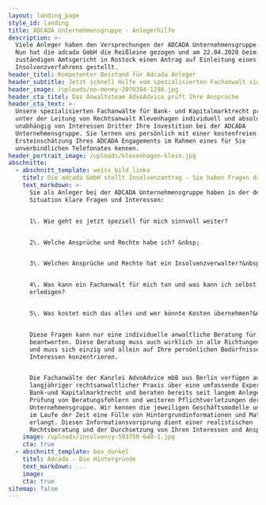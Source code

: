 ```yaml
---
layout: landing_page
style_id: landing
title: ADCADA Unternehmensgruppe - Anlegerhilfe
description: >-
  Viele Anleger haben den Versprechungen der ADCADA Unternehmensgruppe vertraut.
  Nun hat die adcada GmbH die Reißleine gezogen und am 22.04.2020 beim
  zuständigen Amtsgericht in Rostock einen Antrag auf Einleitung eines
  Insolvenzverfahrens gestellt.
header_titel: Kompetenter Beistand für Adcada Anleger
header_subtitle: Jetzt schnell Hilfe vom spezialisierten Fachanwalt sichern!
header_image: /uploads/no-money-2070384-1280.jpg
header_cta_titel: Das Anwaltsteam AdvoAdvice prüft Ihre Ansprüche
header_cta_text: >-
  Unsere spezialisierten Fachanwälte für Bank- und Kapitalmarktrecht prüfen
  unter der Leitung von Rechtsanwalt Klevenhagen individuell und absolut
  unabhängig von Interessen Dritter Ihre Investition bei der ADCADA
  Unternehmensgruppe. Sie lernen uns persönlich mit einer kostenfreien
  Ersteinschätzung Ihres ADCADA Engagements im Rahmen eines für Sie
  unverbindlichen Telefonates kennen.
header_portrait_image: /uploads/klevenhagen-klein.jpg
abschnitte:
  - abschnitt_template: weiss_bild_links
    titel: Die adcada GmbH stellt Insolvenzantrag - Sie haben Fragen dazu
    text_markdown: >-
      Sie als Anleger bei der ADCADA Unternehmensgruppe haben in der derzeitigen
      Situation klare Fragen und Interessen:


      1\. Wie geht es jetzt speziell für mich sinnvoll weiter?


      2\. Welche Ansprüche und Rechte habe ich? &nbsp;


      3\. Welchen Ansprüche und Rechte hat ein Insolvenzverwalter?&nbsp;


      4\. Was kann ein Fachanwalt für mich tun und was kann ich selbst
      erledigen?


      5\. Was kostet mich das alles und wer könnte Kosten übernehmen?&nbsp;


      Diese Fragen kann nur eine individuelle anwaltliche Beratung für Sie
      beantworten. Diese Beratung muss auch wirklich in alle Richtungen gehen
      und muss sich einzig und allein auf Ihre persönlichen Bedürfnisse und
      Interessen konzentrieren.


      Die Fachanwälte der Kanzlei AdvoAdvice mbB aus Berlin verfügen aufgrund
      langjähriger rechtsanwaltlicher Praxis über eine umfassende Expertise im
      Bank-und Kapitalmarktrecht und beraten bereits seit langem Anleger bei der
      Prüfung von Beratungsfehlern und weiteren Pflichtverletzungen der ADCADA
      Unternehmensgruppe. Wir kennen die jeweiligen Geschäftsmodelle und haben
      im Laufe der Zeit eine Fülle von Hintergrundinformationen und Material
      erlangt. Diesen Informationsvorsprung dient einer realistischen
      Rechtsberatung und der Durchsetzung von Ihren Interessen und Ansprüchen.
    image: /uploads/insolvency-593750-640-1.jpg
    cta: true
  - abschnitt_template: box_dunkel
    titel: Adcada - Die Hintergründe
    text_markdown: ...
    image:
    cta: true
sitemap: false
---
```

